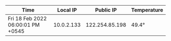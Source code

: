 | Time     | Local IP | Public IP | Temperature |
| ----------- | ----------- | ----------- | ----------- |
| Fri 18 Feb 2022 06:00:01 PM +0545      | 10.0.2.133     | 122.254.85.198  | 49.4° |
